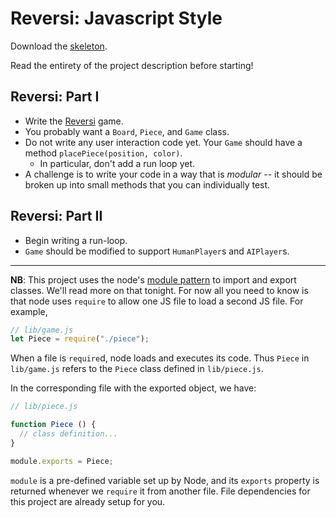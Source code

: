 # Reversi: Javascript Style

Download the [skeleton][reversi-skeleton].

[reversi-skeleton]: skeleton.zip?raw=true

Read the entirety of the project description before starting!

## Reversi: Part I

* Write the [Reversi][reversi] game.
* You probably want a `Board`, `Piece`, and `Game` class.
* Do not write any user interaction code yet. Your `Game` should have a
  method `placePiece(position, color)`.
    * In particular, don't add a run loop yet.
* A challenge is to write your code in a way that is *modular* -- it
  should be broken up into small methods that you can individually
  test.

[reversi]: http://en.wikipedia.org/wiki/Reversi

## Reversi: Part II

* Begin writing a run-loop.
* `Game` should be modified to support `HumanPlayer`s and `AIPlayer`s.

---

**NB**: This project uses the node's [module pattern][module-pattern] to import and export classes. We'll read more on that tonight. For now all you need to know is that node uses `require` to allow one JS file to load a second JS file. For example,

```js
// lib/game.js
let Piece = require("./piece");
```

When a file is `require`d, node loads and executes its code. Thus `Piece` in `lib/game.js` refers to the `Piece` class defined in `lib/piece.js`.

In the corresponding file with the exported object, we have:

```js
// lib/piece.js

function Piece () {
  // class definition...
}

module.exports = Piece;
```

`module` is a pre-defined variable set up by Node, and its `exports` property is
returned whenever we `require` it from another file. File dependencies for this
project are already setup for you.

[module-pattern]: ../../readings/module-pattern.md
